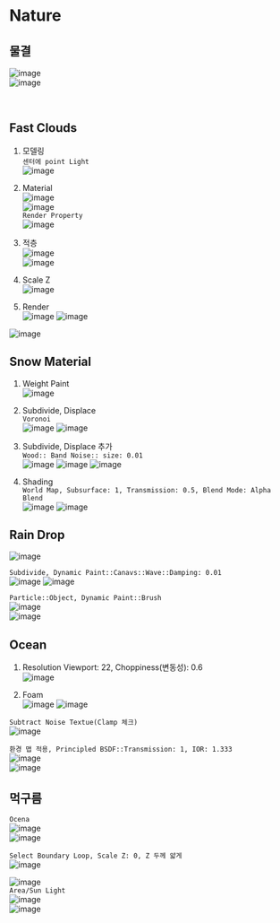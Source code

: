 Nature
========

물결 
--------
![image](https://user-images.githubusercontent.com/30430227/131272921-dff4155a-c504-41c5-bb92-df120d4f6396.png)  
![image](https://user-images.githubusercontent.com/30430227/131272936-d72bef53-30f9-4d50-aa13-46105b8864c5.png)  

<br>

Fast Clouds
------------
1. 모델링  
`센터에 point Light`  
![image](https://user-images.githubusercontent.com/30430227/132815000-3bf44bff-b08d-4767-9c8a-3d07b097f24c.png)  

2. Material  
![image](https://user-images.githubusercontent.com/30430227/132815388-a9d0abf5-2990-4b6a-9f8c-fbbd21bf0bc7.png)  
![image](https://user-images.githubusercontent.com/30430227/132815452-28a4f332-712d-4fe0-a8c3-a71d372528eb.png)  
`Render Property`  
![image](https://user-images.githubusercontent.com/30430227/132815546-7272b1ca-d2a7-47c4-9a39-90100843c0a1.png)  

3. 적층  
![image](https://user-images.githubusercontent.com/30430227/132816878-67fa0c96-30d8-4ad7-aef1-335c2259c2b2.png)  
![image](https://user-images.githubusercontent.com/30430227/132821559-74d458de-57bc-4527-a123-28c7c977f221.png)  


4. Scale Z  
![image](https://user-images.githubusercontent.com/30430227/132819525-606e4a40-8925-485f-85ee-05ddf3d5bc34.png)  

5. Render  
![image](https://user-images.githubusercontent.com/30430227/132819618-794af610-ef3d-4129-9398-76c6bfd16f72.png)
![image](https://user-images.githubusercontent.com/30430227/132819859-03c55c6a-cce0-4f97-9b01-b1144a2abd19.png)  

![image](https://user-images.githubusercontent.com/30430227/132819904-220d8f87-5690-4606-903c-2147bf759758.png)



Snow Material 
--------------
1. Weight Paint  
![image](https://user-images.githubusercontent.com/30430227/133707886-8f25828e-96b3-4cce-a464-1683b188d794.png)  


2. Subdivide, Displace  
`Voronoi`  
![image](https://user-images.githubusercontent.com/30430227/133708154-7e4d8eab-59dc-4645-93db-6da4be36b720.png)
![image](https://user-images.githubusercontent.com/30430227/133708135-d8b7caeb-7287-45ac-92d1-ee4b5dd4d196.png)  

3. Subdivide, Displace 추가  
`Wood:: Band Noise:: size: 0.01`  
![image](https://user-images.githubusercontent.com/30430227/133708468-2ea832bd-ca74-44c9-a8f2-569027101f12.png)
![image](https://user-images.githubusercontent.com/30430227/133708519-52f8baf4-5bd1-4df9-a27f-8f4976b76c52.png)
![image](https://user-images.githubusercontent.com/30430227/133708542-f441cf0a-cdbc-40de-9329-e3581896321b.png)  

4. Shading  
`World Map, Subsurface: 1, Transmission: 0.5, Blend Mode: Alpha Blend`  
![image](https://user-images.githubusercontent.com/30430227/133709114-dceaf8cb-034e-460c-9f5d-30f115985d39.png)
![image](https://user-images.githubusercontent.com/30430227/133709152-90a5cd0d-5838-4382-99a4-94e573276f06.png)  



Rain Drop 
-------------
![image](https://user-images.githubusercontent.com/30430227/133740715-529b139d-203c-47d8-850d-fac1307bdfb8.png)  

`Subdivide, Dynamic Paint::Canavs::Wave::Damping: 0.01`  
![image](https://user-images.githubusercontent.com/30430227/133740906-01409523-4c80-45b6-aae5-ba39dbd3ea95.png)
![image](https://user-images.githubusercontent.com/30430227/133740836-48be5d63-67cd-44c7-8061-21db8134b84b.png)  

`Particle::Object, Dynamic Paint::Brush`  
![image](https://user-images.githubusercontent.com/30430227/133740965-fda526d0-e812-4301-a33d-6c54855bce9a.png)  
![image](https://user-images.githubusercontent.com/30430227/133741110-b047cbe0-136b-4b20-92b4-ae7560f80dbc.png)  


Ocean
----------
1. Resolution Viewport: 22, Choppiness(변동성): 0.6  
![image](https://user-images.githubusercontent.com/30430227/133741677-4b23d780-623c-4b52-9aa9-241d79cee809.png)  

2. Foam  
![image](https://user-images.githubusercontent.com/30430227/133743988-0e723bce-44d2-469d-9350-0332619102e0.png)
![image](https://user-images.githubusercontent.com/30430227/133743892-7d578b4b-58df-4d21-8429-99f0762439e1.png)  

`Subtract Noise Textue(Clamp 체크)`  
![image](https://user-images.githubusercontent.com/30430227/133744145-7bde7c60-0932-43e8-a08b-d5128f918ffc.png)

`환경 맵 적용, Principled BSDF::Transmission: 1, IOR: 1.333`  
![image](https://user-images.githubusercontent.com/30430227/133744499-76e4fe57-ad8b-4989-92dc-4431b419f5b9.png)  
![image](https://user-images.githubusercontent.com/30430227/133744420-995b5d11-b77e-4b26-a644-43abf8897b77.png)  


먹구름  
---------
`Ocena`  
![image](https://user-images.githubusercontent.com/30430227/134004609-b5f627a6-7fc6-4fde-8a53-05a118b89358.png)  
![image](https://user-images.githubusercontent.com/30430227/134004648-a27c8e17-86b0-4b39-9297-d703e545ee9a.png)  

`Select Boundary Loop, Scale Z: 0, Z 두께 얇게`  
![image](https://user-images.githubusercontent.com/30430227/134005041-ef95b9c5-8d26-46fe-a7c9-ad2de2ec9c5a.png)  

![image](https://user-images.githubusercontent.com/30430227/134005136-6708544c-2e87-4510-8e26-f9065357b8d2.png)  
`Area/Sun Light`  
![image](https://user-images.githubusercontent.com/30430227/134008283-fe61d468-c5b8-48ff-a031-8ba06955d792.png)  
![image](https://user-images.githubusercontent.com/30430227/134008324-12a7af52-f674-4be1-9d74-b6631798b949.png)  









